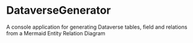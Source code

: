 # DataverseGenerator
A console application for generating Dataverse tables, field and relations from a Mermaid Entity Relation Diagram

